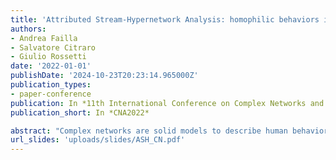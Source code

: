 ```yaml
---
title: 'Attributed Stream-Hypernetwork Analysis: homophilic behaviors in pairwise and group political discussions on reddit'
authors:
- Andrea Failla
- Salvatore Citraro
- Giulio Rossetti
date: '2022-01-01'
publishDate: '2024-10-23T20:23:14.965000Z'
publication_types:
- paper-conference
publication: In *11th International Conference on Complex Networks and their Applications*
publication_short: In *CNA2022*

abstract: "Complex networks are solid models to describe human behavior. However, most analyses employing them are bounded to observations made on dyadic connectivity, whereas complex human dynamics involve higher-order relations as well. In the last few years, hypergraph models are rising as promising tools to better understand the behavior of social groups. Yet even such higher-order representations ignore the importance of the rich attributes carried by the nodes. In this work we introduce ASH, an Attributed Stream-Hypernetwork framework to model higher-order temporal networks with attributes on nodes. We leverage ASH to study pairwise and group political discussions on the well-known Reddit platform. Our analysis unveils different patterns while looking at either a pairwise or a higher-order structure for the same phenomena. In particular, we find out that Reddit users tend to surround themselves by like e-minded peers with respect to their political leaning when online discussions are proxied by pairwise interactions; conversely, such a tendency significantly decreases when considering nodes embedded in higher-order contexts - that often describe heterophilic discussions."
url_slides: 'uploads/slides/ASH_CN.pdf'
---
```

